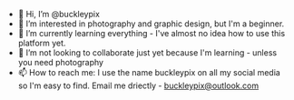 - 👋 Hi, I’m @buckleypix
- 👀 I’m interested in photography and graphic design, but I'm a beginner.
- 🌱 I’m currently learning everything - I've almost no idea how to use this platform yet.
- 💞️ I’m not looking to collaborate just yet because I'm learning - unless you need photography
- 📫 How to reach me: I use the name buckleypix on all my social media so I'm easy to find. Email me driectly - buckleypix@outlook.com 

<!---
buckleypix/buckleypix is a ✨ special ✨ repository because its `README.md` (this file) appears on your GitHub profile.
You can click the Preview link to take a look at your changes.
--->
